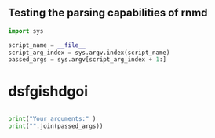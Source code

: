 ## Testing the parsing capabilities of rnmd

```python
import sys

script_name = __file__
script_arg_index = sys.argv.index(script_name)
passed_args = sys.argv[script_arg_index + 1:]

```

# dsfgishdgoi

```python

print("Your arguments:" )
print("".join(passed_args))

```
